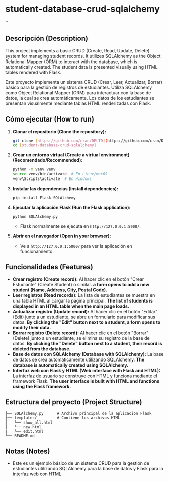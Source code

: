 # student-database-crud-sqlalchemy
``
## Descripción (Description)

This project implements a basic CRUD (Create, Read, Update, Delete) system for managing student records. It utilizes SQLAlchemy as the Object Relational Mapper (ORM) to interact with the database, which is automatically created. The student data is presented visually using HTML tables rendered with Flask.

Este proyecto implementa un sistema CRUD (Crear, Leer, Actualizar, Borrar) básico para la gestión de registros de estudiantes. Utiliza SQLAlchemy como Object Relational Mapper (ORM) para interactuar con la base de datos, la cual se crea automáticamente. Los datos de los estudiantes se presentan visualmente mediante tablas HTML renderizadas con Flask.

## Cómo ejecutar (How to run)

1.  **Clonar el repositorio (Clone the repository):**
    ```bash
    git clone [https://github.com/cran/DELTD](https://github.com/cran/DELTD)
    cd [student-database-crud-sqlalchemy]
    ```

2.  **Crear un entorno virtual (Create a virtual environment) (Recomendado/Recommended):**
    ```bash
    python -m venv venv
    source venv/bin/activate  # En Linux/macOS
    venv\Scripts\activate  # En Windows
    ```

3.  **Instalar las dependencias (Install dependencies):**
    ```bash
    pip install Flask SQLAlchemy
    ```

4.  **Ejecutar la aplicación Flask (Run the Flask application):**
    ```bash
    python SQLAlchemy.py
    ```
    * Flask normalmente se ejecuta en `http://127.0.0.1:5000/`.

5.  **Abrir en el navegador (Open in your browser):**
    * Ve a `http://127.0.0.1:5000/` para ver la aplicación en funcionamiento.

## Funcionalidades (Features)

* **Crear registro (Create record):** Al hacer clic en el botón "Crear Estudiante" (Create Student) o similar. **a form opens to add a new student (Name, Address, City, Postal Code).**
* **Leer registros (Read records):** La lista de estudiantes se muestra en una tabla HTML al cargar la página principal. **The list of students is displayed in an HTML table when the main page loads.**
* **Actualizar registro (Update record):** Al hacer clic en el botón "Editar" (Edit) junto a un estudiante, se abre un formulario para modificar sus datos. **By clicking the "Edit" button next to a student, a form opens to modify their data.**
* **Borrar registro (Delete record):** Al hacer clic en el botón "Borrar" (Delete) junto a un estudiante, se elimina su registro de la base de datos. **By clicking the "Delete" button next to a student, their record is deleted from the database.**
* **Base de datos con SQLAlchemy (Database with SQLAlchemy):** La base de datos se crea automáticamente utilizando SQLAlchemy. **The database is automatically created using SQLAlchemy.**
* **Interfaz web con Flask y HTML (Web interface with Flask and HTML):** La interfaz de usuario se construye con HTML y funciona mediante el framework Flask. **The user interface is built with HTML and functions using the Flask framework.**

## Estructura del proyecto (Project Structure)

```
├── SQLAlchemy.py      # Archivo principal de la aplicación Flask
├── templates/         # Contiene los archivos HTML
│   └── show_all.html
│   └── new.html
|   └── edit.html
└── README.md
```

## Notas (Notes)
* Este es un ejemplo básico de un sistema CRUD para la gestión de estudiantes utilizando SQLAlchemy para la base de datos y Flask para la interfaz web con HTML.
